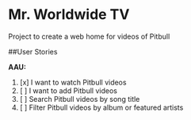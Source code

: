 # Mr. Worldwide TV

Project to create a web home for videos of Pitbull

##User Stories

**AAU:**

1. [x] I want to watch Pitbull videos
2. [ ] I want to add Pitbull videos
3. [ ] Search Pitbull videos by song title
4. [ ] Filter Pitbull videos by album or featured artists
